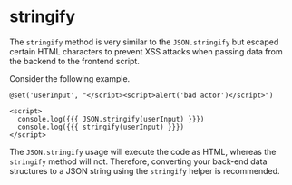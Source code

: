 # stringify

The `stringify` method is very similar to the `JSON.stringify` but escaped certain HTML characters to prevent XSS attacks when passing data from the backend to the frontend script.

Consider the following example.

```edge
@set('userInput', "</script><script>alert('bad actor')</script>")

<script>
  console.log({{{ JSON.stringify(userInput) }}})
  console.log({{{ stringify(userInput) }}})
</script>
```

The `JSON.stringify` usage will execute the code as HTML, whereas the `stringify` method will not. Therefore, converting your back-end data structures to a JSON string using the `stringify` helper is recommended.
